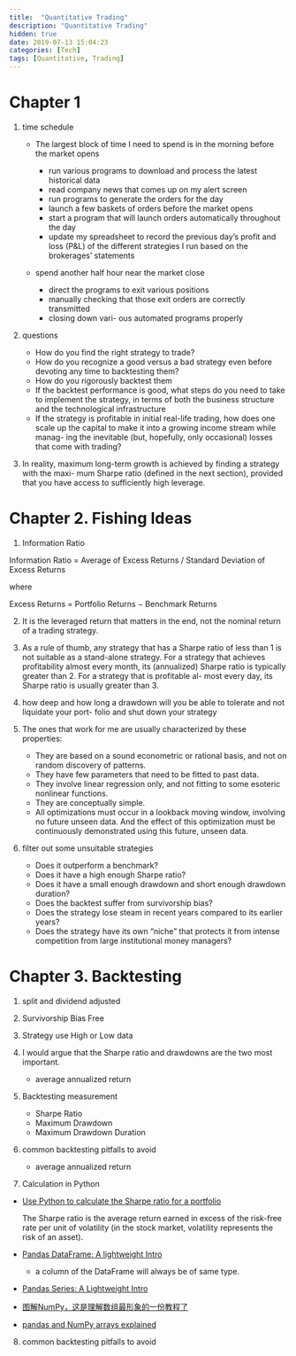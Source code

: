 ```yaml
---
title:  "Quantitative Trading"
description: "Quantitative Trading"
hidden: true
date: 2019-07-13 15:04:23
categories: [Tech]
tags: [Quantitative, Trading]
---
```


# Chapter 1

1. time schedule

   * The largest block of time I need to spend is in the morning before the market opens
   
     - run various programs to download and process the latest historical data
     - read company news that comes up on my alert screen
     - run programs to generate the orders for the day
     - launch a few baskets of orders before the market opens 
     - start a program that will launch orders automatically throughout the day
     - update my spreadsheet to record the previous day’s profit and loss (P&L) of the different strategies I run based on the brokerages’ statements
     
   * spend another half hour near the market close
   
     - direct the programs to exit various positions
     - manually checking that those exit orders are correctly transmitted
     - closing down vari- ous automated programs properly
     
2. questions

   * How do you find the right strategy to trade?
   * How do you recognize a good versus a bad strategy even before devoting any time to backtesting them?
   * How do you rigorously backtest them
   * If the backtest performance is good, what steps do you need to take to implement the strategy, in terms of both the business structure and the technological infrastructure
   * If the strategy is profitable in initial real-life trading, how does one scale up the capital to make it into a growing income stream while manag- ing the inevitable (but, hopefully, only occasional) losses that come with trading?
   
3. In reality, maximum long-term growth is achieved by finding a strategy with the maxi- mum Sharpe ratio (defined in the next section), provided that you have access to sufficiently high leverage. 

# Chapter 2. Fishing Ideas

1. Information Ratio 

Information Ratio = Average of Excess Returns / Standard Deviation of Excess Returns

where

Excess Returns = Portfolio Returns − Benchmark Returns

2. It is the leveraged return that matters in the end, not the nominal return of a trading strategy.

3. As a rule of thumb, any strategy that has a Sharpe ratio of less than 1 is not suitable as a stand-alone strategy. For a strategy that achieves profitability almost every month, its (annualized) Sharpe ratio is typically greater than 2. For a strategy that is profitable al- most every day, its Sharpe ratio is usually greater than 3. 

4. how deep and how long a drawdown will you be able to tolerate and not liquidate your port- folio and shut down your strategy

5. The ones that work for me are usually characterized by these properties:

   - They are based on a sound econometric or rational basis, and not on random discovery of patterns.
   - They have few parameters that need to be fitted to past data.
   - They involve linear regression only, and not fitting to some esoteric nonlinear functions.
   - They are conceptually simple.
   - All optimizations must occur in a lookback moving window, involving no future unseen data. And the effect of this optimization must be continuously demonstrated using this future, unseen data.
   
6. filter out some unsuitable strategies

   - Does it outperform a benchmark?
   - Does it have a high enough Sharpe ratio?
   - Does it have a small enough drawdown and short enough drawdown duration?
   - Does the backtest suffer from survivorship bias?
   - Does the strategy lose steam in recent years compared to its earlier years?
   - Does the strategy have its own “niche” that protects it from intense competition from large institutional money managers?
   
# Chapter 3. Backtesting

1. split and dividend adjusted

2. Survivorship Bias Free

3. Strategy use High or Low data

4. I would argue that the Sharpe ratio and drawdowns are the two most important.

   * average annualized return 
   
5. Backtesting measurement

   * Sharpe Ratio
   * Maximum Drawdown
   * Maximum Drawdown Duration   
   
6. common backtesting pitfalls to avoid   

   * average annualized return
   
7. Calculation in Python

  - [Use Python to calculate the Sharpe ratio for a portfolio](https://towardsdatascience.com/calculating-sharpe-ratio-with-python-755dcb346805)   

    The Sharpe ratio is the average return earned in excess of the risk-free rate per unit of volatility (in the stock market, volatility represents the risk of an asset).

  - [Pandas DataFrame: A lightweight Intro](https://towardsdatascience.com/pandas-dataframe-a-lightweight-intro-680e3a212b96) 
  
    * a column of the DataFrame will always be of same type.
    
  - [Pandas Series: A Lightweight Intro](https://towardsdatascience.com/pandas-series-a-lightweight-intro-b7963a0d62a2)  
    
  - [图解NumPy，这是理解数组最形象的一份教程了](https://www.jiqizhixin.com/articles/2019-07-12-4)  

  - [pandas and NumPy arrays explained](https://medium.com/@ericvanrees/pandas-series-objects-and-numpy-arrays-15dfe05919d7)
   
8. common backtesting pitfalls to avoid   
   

   
          